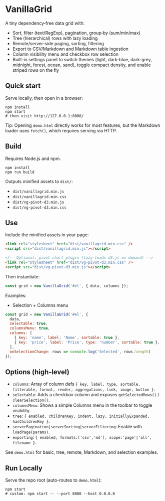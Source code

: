 # VanillaGrid

A tiny dependency‑free data grid with:
- Sort, filter (text/RegExp), pagination, group‑by (sum/min/max)
- Tree (hierarchical) rows with lazy loading
- Remote/server‑side paging, sorting, filtering
- Export to CSV/Markdown and Markdown table ingestion
- Column visibility menu and checkbox row selection
- Built-in settings panel to switch themes (light, dark-blue, dark-grey, midnight, forest, ocean, sand), toggle compact density, and enable striped rows on the fly

## Quick start

Serve locally, then open in a browser:

```
npm install
npm start
# then visit http://127.0.0.1:8000/
```

Tip: Opening `demo.html` directly works for most features, but the Markdown loader uses `fetch()`, which requires serving via HTTP.

## Build

Requires Node.js and npm.

```
npm install
npm run build
```

Outputs minified assets to `dist/`:
- `dist/vanillagrid.min.js`
- `dist/vanillagrid.min.css`
- `dist/vg-pivot-d3.min.js`
- `dist/vg-pivot-d3.min.css`

## Use

Include the minified assets in your page:

```html
<link rel="stylesheet" href="dist/vanillagrid.min.css" />
<script src="dist/vanillagrid.min.js"></script>

<!-- Optional: pivot chart plugin (lazy-loads d3.js on demand) -->
<link rel="stylesheet" href="dist/vg-pivot-d3.min.css" />
<script src="dist/vg-pivot-d3.min.js"></script>
```

Then instantiate:

```js
const grid = new VanillaGrid('#el', { data, columns });
```

Examples:
- Selection + Columns menu
```js
const grid = new VanillaGrid('#el', {
  data,
  selectable: true,
  columnsMenu: true,
  columns: [
    { key: 'name', label: 'Name', sortable: true },
    { key: 'price', label: 'Price', type: 'number', sortable: true },
  ],
  onSelectionChange: rows => console.log('Selected', rows.length)
});
```

## Options (high‑level)
- `columns`: Array of column defs `{ key, label, type, sortable, filterable, format, render, aggregations, link, image, button }`.
- `selectable`: Adds a checkbox column and exposes `getSelectedRows()` / `clearSelection()`.
- `columnsMenu`: Shows a simple Columns menu in the toolbar to toggle visibility.
- `tree`: `{ enabled, childrenKey, indent, lazy, initiallyExpanded, hasChildrenKey }`.
- `serverPagination|serverSorting|serverFiltering`: Enable with `loadPage(params)`.
- `exporting`: `{ enabled, formats:['csv','md'], scope:'page'|'all', filename }`.

See `demo.html` for basic, tree, remote, Markdown, and selection examples.
## Run Locally

Serve the repo root (auto-routes to `demo.html`):

```
npm start
# custom: npm start -- --port 8080 --host 0.0.0.0
```
